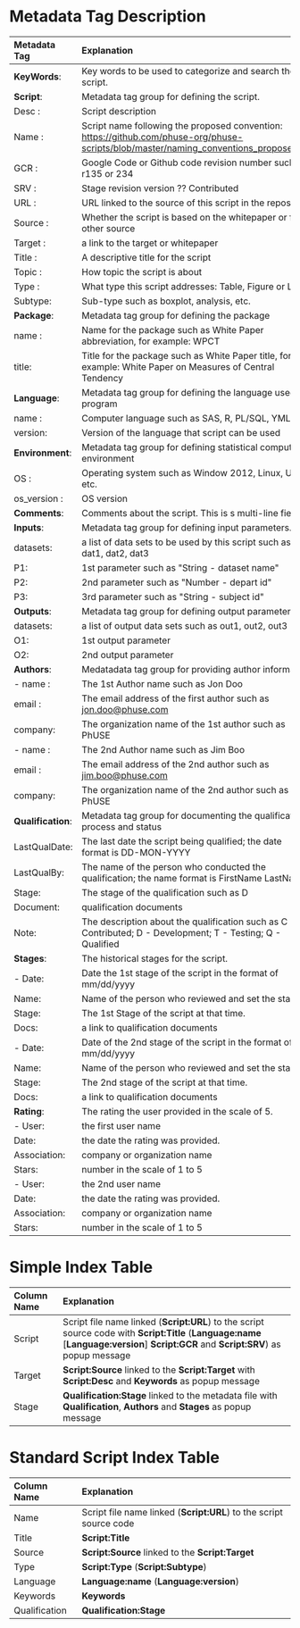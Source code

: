 # Metadata Tag Description

| Metadata Tag | Explanation | 
|:--- |:--- |
|**KeyWords**: | Key words to be used to categorize and search the script.| 
|**Script**: | Metadata tag group for defining the script.| 
|  Desc   : | Script description | 
|  Name   : | Script name following the proposed convention: https://github.com/phuse-org/phuse-scripts/blob/master/naming_conventions_proposed.txt| 
|  GCR    : | Google Code or Github code revision number such as r135 or 234 |
|  SRV    : | Stage revision version ?? Contributed | 
|  URL    : | URL linked to the source of this script in the repository | 
|  Source : | Whether the script is based on the whitepaper or from other source |
|  Target : | a link to the target or whitepaper | 
|  Title  : | A descriptive title for the script | 
|  Topic  : | How topic the script is about |
|  Type   : | What type this script addresses: Table, Figure or List |
|  Subtype: | Sub-type such as boxplot, analysis, etc. 
|**Package**: | Metadata tag group for defining the package | 
|  name : | Name for the package such as White Paper abbreviation, for example: WPCT | 
|  title: | Title for the package such as White Paper title, for example: White Paper on Measures of Central Tendency |
|**Language**: | Metadata tag group for defining the language used to program
|  name   : | Computer language such as SAS, R, PL/SQL, YML, etc. |
|  version: | Version of the language that script can be used | 
|**Environment**: | Metadata tag group for defining statistical computing environment |
|  OS : | Operating system such as Window 2012, Linux, Unix, etc. | 
|  os_version : | OS version | 
|**Comments**: | Comments about the script. This is s multi-line field. |
|**Inputs**: | Metadata tag group for defining input parameters. | 
|  datasets: | a list of data sets to be used by this script such as dat1, dat2, dat3 | 
|  P1: | 1st parameter such as "String - dataset name" | 
|  P2: | 2nd parameter such as "Number - depart id" | 
|  P3: | 3rd parameter such as "String - subject id" |
|**Outputs**: | Metadata tag group for defining output parameters | 
|  datasets: | a list of output data sets such as out1, out2, out3 |
|  O1: | 1st output parameter |
|  O2: | 2nd output parameter |
|**Authors**: | Medatadata tag group for providing author information |
|  - name   : | The 1st Author name such as Jon Doo |
|    email  : | The email address of the first author such as jon.doo@phuse.com |
|    company: | The organization name of the 1st author such as PhUSE |
|  - name   : | The 2nd Author name such as Jim Boo |
|    email  : | The email address of the 2nd author such as jim.boo@phuse.com |
|    company: | The organization name of the 2nd author such as PhUSE|
|**Qualification**: | Metadata tag group for documenting the qualification process and status | 
|  LastQualDate: | The last date the script being qualified; the date format is DD-MON-YYYY |
|  LastQualBy: | The name of the person who conducted the qualification; the name format is FirstName LastName |
|  Stage: | The stage of the qualification such as D
|  Document: | qualification documents | 
|  Note: | The description about the qualification such as C - Contributed; D - Development; T - Testing; Q - Qualified |
|**Stages**: | The historical stages for the script. | 
|  - Date: | Date the 1st stage of the script in the format of mm/dd/yyyy |
|    Name: | Name of the person who reviewed and set the stage. | 
|    Stage: | The 1st Stage of the script at that time. | 
|    Docs: | a link to qualification documents |
|  - Date: | Date of the 2nd stage of the script in the format of mm/dd/yyyy | 
|    Name: | Name of the person who reviewed and set the stage. | 
|    Stage: | The 2nd stage of the script at that time. |  	
|    Docs: | a link to qualification documents |
|**Rating**: | The rating the user provided in the scale of 5.| 
|  - User: | the first user name | 
|    Date: | the date the rating was provided.|
|    Association: | company or organization name |
|    Stars: | number in the scale of 1 to 5 |
|  - User: | the 2nd user name | 
|    Date: | the date the rating was provided.|
|    Association: | company or organization name |
|    Stars: | number in the scale of 1 to 5 |
	

# Simple Index Table
| Column Name | Explanation | 
|:--- |:--- |
| Script | Script file name linked (**Script:URL**) to the script source code with **Script:Title** (**Language:name** [**Language:version**] **Script:GCR** and **Script:SRV**) as popup message |
| Target | **Script:Source** linked to the **Script:Target** with **Script:Desc** and **Keywords** as popup message |  
| Stage | **Qualification:Stage** linked to the metadata file with **Qualification**, **Authors** and **Stages** as popup message |

# Standard Script Index Table
| Column Name | Explanation |
|:--- |:--- |
| Name | Script file name linked (**Script:URL**) to the script source code |
| Title | **Script:Title** |
| Source | **Script:Source** linked to the **Script:Target** |
| Type | **Script:Type** (**Script:Subtype**) |
| Language | **Language:name** (**Language:version**) |
| Keywords | **Keywords** |
| Qualification | **Qualification:Stage** |

